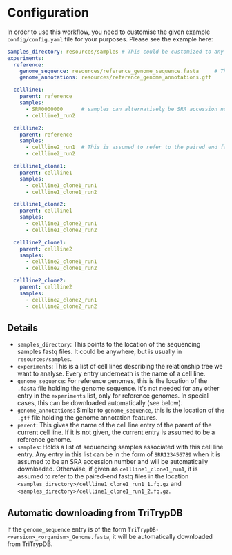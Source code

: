# Configuration
In order to use this workflow, you need to customise the given example `config/config.yaml` file for your purposes. Please see the example here:
```yaml
samples_directory: resources/samples # This could be customized to any directory in which the sequencing samples are stored.
experiments:
  reference:
    genome_sequence: resources/reference_genome_sequence.fasta     # The fasta and gff files need to be provided (TriTrypDB sequence files can be automatically downloaded).
    genome_annotations: resources/reference_genome_annotations.gff

  cellline1:
    parent: reference
    samples:
      - SRR0000000      # samples can alternatively be SRA accession numbers, which will be automatically downloaded.
      - cellline1_run2

  cellline2:
    parent: reference
    samples:
      - cellline2_run1  # This is assumed to refer to the paired end fastq files <samples_directory>/cellline2/cellline2_run1_1.fq.gz and <samples_directory>/cellline2/cellline2_run1_2.fq.gz
      - cellline2_run2

  cellline1_clone1:
    parent: cellline1
    samples:
      - cellline1_clone1_run1
      - cellline1_clone1_run2

  cellline1_clone2:
    parent: cellline1
    samples:
      - cellline1_clone2_run1
      - cellline1_clone2_run2

  cellline2_clone1:
    parent: cellline2
    samples:
      - cellline2_clone1_run1
      - cellline2_clone1_run2

  cellline2_clone2:
    parent: cellline2
    samples:
      - cellline2_clone2_run1
      - cellline2_clone2_run2
```

## Details
* `samples_directory`: This points to the location of the sequencing samples fastq files. It could be anywhere, but is usually in `resources/samples`.
* `experiments`: This is a list of cell lines describing the relationship tree we want to analyse. Every entry underneath is the name of a cell line.
* `genome_sequence`: For reference genomes, this is the location of the `.fasta` file holding the genome sequence. It's not needed for any other entry in the `experiments` list, only for reference genomes. In special cases, this can be downloaded automatically (see below).
* `genome_annotations`: Similar to `genome_sequence`, this is the location of the `.gff` file holding the genome annotation features. 
* `parent`: This gives the name of the cell line entry of the parent of the current cell line. If it is not given, the current entry is assumed to be a reference genome.
* `samples`: Holds a list of sequencing samples associated with this cell line entry. Any entry in this list can be in the form of `SRR123456789` when it is assumed to be an SRA accession number and will be automatically downloaded. Otherwise, if given as `cellline1_clone1_run1`, it is assumed to refer to the paired-end fastq files in the location `<samples_directory>/cellline1_clone1_run1_1.fq.gz` and `<samples_directory>/cellline1_clone1_run1_2.fq.gz`.

## Automatic downloading from TriTrypDB
If the `genome_sequence` entry is of the form `TriTrypDB-<version>_<organism>_Genome.fasta`, it will be automatically downloaded from TriTrypDB.